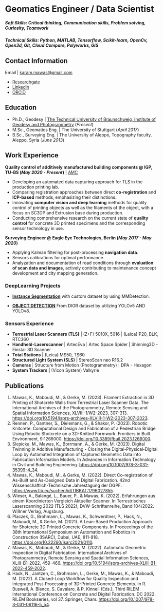 # Geomatics Engineer / Data Scientist

##### Soft Skills: Critical thinking, Communication skills, Problem solving, Curiosity, Teamwork
##### Technical Skills: Python, MATLAB, Tensorflow, Scikit-learn, OpenCv, Open3d, Git, Cloud Compare, Polyworks, GIS


## Contact Information
Email |  karam.mawas@gmail.com
- [Researchgate](https://www.researchgate.net/profile/Karam-Mawas)
- [Linkedin](https://www.linkedin.com/in/karam-mawas-6103aa98/?locale=en_US)
- [ORCID](https://orcid.org/0000-0002-8608-7578)


## Education
- Ph.D., Geodesy | [The Technical University of Braunschweig, Institute of Geodesy and Photogrammetry](https://www.tu-braunschweig.de/igp/mitarbeiter/mawas-karam) (_Present_)							       		
- M.Sc., Geomatics Eng.	| The University of Stuttgart (_April 2017_)
- B.Sc., Surveying Eng. | The University of Aleppo, Topography faculty, Aleppo, Syria (_June 2013_)


## Work Experience
**Quality control of additively manufactured building components @ IGP, TU-BS (_May 2020 - Present_)** | [AMC](https://amc-trr277.de/)
- Developing an automated data capturing approach for TLS in the production printing lab.
- Comparing registration approaches between direct **co-registration** and **ICP-based** methods, emphasizing their distinctions.
- Innovating **computer vision and deep learning** methods for quality control of printing objects as well as the filaments of the object, with a focus on SC3DP and Extrusion base during production.
- Conducting comprehensive research on the current state of **quality control** for concrete 3D printed specimens and the corresponding sensor technology in use.


**Surveying Engineer @ Eagle Eye Technologies, Berlin (_May 2017 - May 2020_)**
- Applying Kalman filtering for post-processing **navigation data**.
- Sensors calibrations for optimal performance.
- Analyzation and documentation of road conditions through **evaluation of scan data and images**, 
actively contributing to maintenance concept development and city mapping generation. 


### DeepLearning Projects
- **[Instance Segmentation](https://github.com/KaramMawas/InstanceSegmentation)** with custom dataset by using MMDetection.

- **[OBJECT DETECTION](https://github.com/KaramMawas/Yolo_ObjectDetection)** From DIOR dataset by utilizing YOLOv5 AND YOLOv8.


### Sensors Experience
- **Terrestrial Laser Scanners (TLS)**  | (Z+F) 5010X, 5016 | (Leica) P20, BLK, RTC360
- **Handheld-Laserscanner**  |  ArtecEva  |  Artec Space Spider |  Shinning3D - Einstar 3D Scanner
- **Total Stations** | (Leica) MS50, TS60
- **Structured Light System (SLS)** | StereoScan neo R16.2
- **Cameras** | Structure from Motion (Photogrammetry) | DPA - Hexagon
- **System Trackers** | (Vicon System) Valkyrie


## Publications
1. Mawas, K., Maboudi, M., & Gerke, M. (2023). Filament Extraction in 3D Printing of Shotcrete Walls from Terrestrial Laser Scanner Data. The International Archives of the Photogrammetry, Remote Sensing and Spatial Information Sciences, XLVIII-1/W2-2023, 307-313. https://doi.org/10.5194/isprs-archives-XLVIII-1-W2-2023-307-2023.
2. Rennen, P., Gantner, S., Dielemans, G., & Shakor, P. (2023). Robotic Knitcrete: Computational Design and Fabrication of a Pedestrian Bridge Using Robotic Shotcrete on a 3D-Knitted Formwork. Frontiers in Built Environment, 9:1269000. https://doi.org/10.3389/fbuil.2023.1269000.
3. Slepicka, M., Mawas, K., Borrmann, A., & Gerke, M. (2023). Digital Twinning in Additive Manufacturing - Closing the Digital-Physical-Digital Loop by Automated Integration of Captured Geometric Data into Fabrication Information Models. In Advances in Information Technology in Civil and Building Engineering. https://doi.org/10.1007/978-3-031-35399-4_34.
4. Mawas, K., Maboudi, M., & Gerke, M. (2022). Direct Co-registration of As-Built and As-Designed Data in Digital Fabrication. 42nd Wissenschaftlich-Technische Jahrestagung der DGPF. https://www.tib.eu/suchen/id/TIBKAT:1796027855.
5. Wieser, A., Balangé, L., Bauer, P., & Mawas, K. (2022). Erfahrungen aus einem Koordinierten Vergleich Aktueller Scanner. In Terrestrisches Laserscanning 2022 (TLS 2022), DVW-Schriftenreihe, Band 104/2022. Wißner Verlag, Augsburg.
6. Placzek, G., Brohmann, L., Mawas, K., Schwerdtner, P., Hack, N., Maboudi, M., & Gerke, M. (2021). A Lean-Based Production Approach for Shotcrete 3D Printed Concrete Components. In Proceedings of the 38th International Symposium on Automation and Robotics in Construction (ISARC), Dubai, UAE, 811-818. https://doi.org/10.22260/isarc2021/0110.
7. Mawas, K., Maboudi, M., & Gerke, M. (2022). Automatic Geometric Inspection in Digital Fabrication. International Archives of Photogrammetry, Remote Sensing and Spatial Information Sciences, XLIII-B1-2022, 459–466. https://doi.org/10.5194/isprs-archives-XLIII-B1-2022-459-2022.
8. Hack, N., Jantzen, C., Brohmann, L., Gerke, M., Mawas, K., & Maboudi, M. (2022). A Closed-Loop Workflow for Quality Inspection and Integrated Post-Processing of 3D-Printed Concrete Elements. In R. Buswell, A. Blanco, S. Cavalaro, & P. Kinnell (Eds.), Third RILEM International Conference on Concrete and Digital Fabrication. DC 2022. RILEM Bookseries, vol 37. Springer, Cham. https://doi.org/10.1007/978-3-031-06116-5_54.
